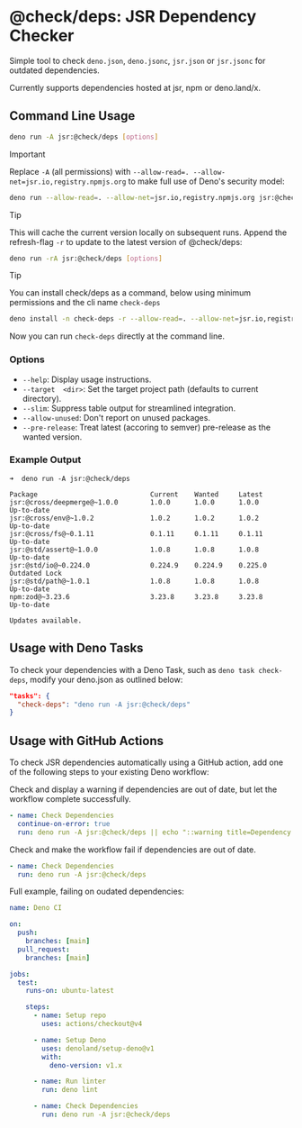 # @check/deps: JSR Dependency Checker

Simple tool to check `deno.json`, `deno.jsonc`, `jsr.json` or `jsr.jsonc` for
outdated dependencies.

Currently supports dependencies hosted at jsr, npm or deno.land/x.

## Command Line Usage

```bash
deno run -A jsr:@check/deps [options]
```

> [!IMPORTANT] 
> Replace `-A` (all permissions) with
> `--allow-read=. --allow-net=jsr.io,registry.npmjs.org` to make full use of
> Deno's security model:
>
> ```bash
> deno run --allow-read=. --allow-net=jsr.io,registry.npmjs.org jsr:@check/deps
> ```

> [!TIP] 
> This will cache the current version locally on subsequent runs. Append
> the refresh-flag `-r` to update to the latest version of @check/deps:
>
> ```bash
> deno run -rA jsr:@check/deps [options]
> ```

> [!TIP] 
> You can install check/deps as a command, below using minimum
> permissions and the cli name `check-deps`
>
> ```bash
> deno install -n check-deps -r --allow-read=. --allow-net=jsr.io,registry.npmjs.org jsr:@check/deps jsr:@check/deps
> ```
>
> Now you can run `check-deps` directly at the command line.

### Options

- `--help`: Display usage instructions.
- `--target  <dir>`: Set the target project path (defaults to current
  directory).
- `--slim`: Suppress table output for streamlined integration.
- `--allow-unused`: Don't report on unused packages.
- `--pre-release`: Treat latest (accoring to semver) pre-release as the wanted version.

### Example Output

```
➜  deno run -A jsr:@check/deps

Package                            Current    Wanted     Latest                                  
jsr:@cross/deepmerge@~1.0.0        1.0.0      1.0.0      1.0.0      Up-to-date                   
jsr:@cross/env@~1.0.2              1.0.2      1.0.2      1.0.2      Up-to-date                   
jsr:@cross/fs@~0.1.11              0.1.11     0.1.11     0.1.11     Up-to-date                   
jsr:@std/assert@~1.0.0             1.0.8      1.0.8      1.0.8      Up-to-date              
jsr:@std/io@~0.224.0               0.224.9    0.224.9    0.225.0    Outdated Lock                
jsr:@std/path@~1.0.1               1.0.8      1.0.8      1.0.8      Up-to-date                   
npm:zod@~3.23.6                    3.23.8     3.23.8     3.23.8     Up-to-date                   

Updates available. 
```

## Usage with Deno Tasks

To check your dependencies with a Deno Task, such as `deno task check-deps`,
modify your deno.json as outlined below:

```json
"tasks": {
  "check-deps": "deno run -A jsr:@check/deps"
}
```

## Usage with GitHub Actions

To check JSR dependencies automatically using a GitHub action, add one of the
following steps to your existing Deno workflow:

Check and display a warning if dependencies are out of date, but let the
workflow complete successfully.

```yaml
- name: Check Dependencies
  continue-on-error: true
  run: deno run -A jsr:@check/deps || echo "::warning title=Dependency Check::Some of the dependencies are out of date, please check."
```

Check and make the workflow fail if dependencies are out of date.

```yaml
- name: Check Dependencies
  run: deno run -A jsr:@check/deps
```

Full example, failing on oudated dependencies:

```yaml
name: Deno CI

on: 
  push:
    branches: [main]
  pull_request:
    branches: [main]

jobs:
  test:
    runs-on: ubuntu-latest

    steps:
      - name: Setup repo
        uses: actions/checkout@v4

      - name: Setup Deno
        uses: denoland/setup-deno@v1
        with:
          deno-version: v1.x

      - name: Run linter
        run: deno lint

      - name: Check Dependencies
        run: deno run -A jsr:@check/deps
```
